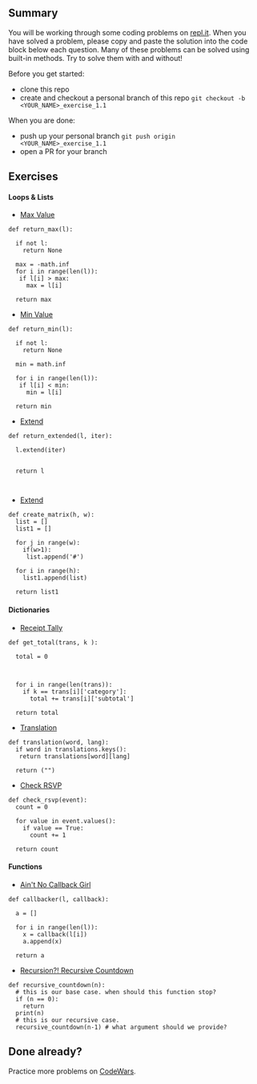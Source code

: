 ## Summary
You will be working through some coding problems on [repl.it](https://www.repl.it/). 
When you have solved a problem, please copy and paste the solution into the code block 
below each question. Many of these problems can be solved using built-in methods. 
Try to solve them with and without!

Before you get started:
- clone this repo
- create and checkout a personal branch of this repo `git checkout -b <YOUR_NAME>_exercise_1.1`

When you are done:
- push up your personal branch `git push origin <YOUR_NAME>_exercise_1.1`
- open a PR for your branch


## Exercises

#### Loops & Lists
- [Max Value](https://repl.it/@Admin7/maxvalue)
```python#
def return_max(l):

  if not l:
    return None
  
  max = -math.inf
  for i in range(len(l)):
   if l[i] > max:
     max = l[i]

  return max
```

- [Min Value](https://repl.it/@Admin7/minvalue)
```python#
def return_min(l):

  if not l:
    return None
  
  min = math.inf
  
  for i in range(len(l)):
   if l[i] < min:
     min = l[i]
  
  return min

```

- [Extend](https://repl.it/@Admin7/extendlist)
```python#
def return_extended(l, iter):

  l.extend(iter)

  
  return l
  
  
```

- [Extend](https://repl.it/@Admin7/creatematrix)
```python#
def create_matrix(h, w):
  list = []
  list1 = []

  for j in range(w):
    if(w>1):
     list.append('#')

  for i in range(h):
    list1.append(list)

  return list1
```


#### Dictionaries
- [Receipt Tally](https://repl.it/@Admin7/receipttally)
```python#
def get_total(trans, k ):
  
  total = 0

  

  for i in range(len(trans)):
    if k == trans[i]['category']:
      total += trans[i]['subtotal']
  
  return total
```

- [Translation](https://repl.it/@Admin7/translations)
```python#
def translation(word, lang):
  if word in translations.keys():
   return translations[word][lang]
  
  return ("")
```

- [Check RSVP](https://repl.it/@Admin7/checkrsvp)
```python#
def check_rsvp(event):
  count = 0

  for value in event.values():
    if value == True:
      count += 1

  return count 
```


#### Functions
- [Ain't No Callback Girl](https://repl.it/@Admin7/aintnocallbackgirl)
```python#
def callbacker(l, callback):

  a = []

  for i in range(len(l)):
    x = callback(l[i])
    a.append(x)

  return a
```

- [Recursion?! Recursive Countdown](https://repl.it/@Admin7/recursivecountdown)
```python#
def recursive_countdown(n):
  # this is our base case. when should this function stop?
  if (n == 0):
    return
  print(n)
  # this is our recursive case.
  recursive_countdown(n-1) # what argument should we provide?
```


## Done already?
Practice more problems on [CodeWars](https://codewars.com).

